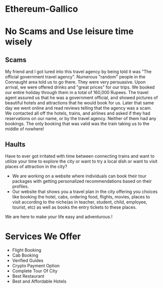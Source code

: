 # Ethereum-Gallico
# No Scams and Use leisure time wisely

## Scams
My friend and I got lured into this travel agency by being told it was "The official government travel agency". Numerous "random" people in the Connaught area told us to go there. They were very persuasive. Upon arrival, we were offered drinks and "great prices" for our trips. We booked our entire holiday through them in a total of 160,000 Rupees. The travel agent assured us that he was a government official, and showed pictures of beautiful hotels and attractions that he would book for us. Later that same day we went online and read reviews telling that the agency was a scam. We contacted all off the hotels, trains, and airlines and asked if they had reservations on our name, or by the travel agency. Neither of them had any bookings. The only booking that was valid was the train taking us to the middle of nowhere!

## Haults
Have to ever got irritated with time between connecting trains and want to utilize your time to explore the city or want to try a local dish or want to visit places of attraction in the city?




* We are working on a website where individuals can book their tour packages with getting personalized recommendations based on their profiles. 
* Our website that shows you a travel plan in the city offering you choices like booking the hotel, cabs, ordering food, flights, movies, places to visit according to the niche(as in teacher, student, child, employee, tourist, etc) as well as books the entry tickets to these places.


We are here to make your life easy and adventurous.!

# Services We Offer

* Flight Booking
* Cab Booking
* Verified Guides
* Crypto Payment Option
* Complete Tour Of City
* Best Restaurant
* Best and Affordable Hotels

